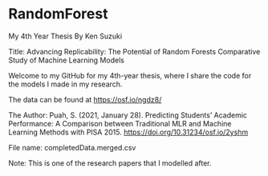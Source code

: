 # RandomForest
My 4th Year Thesis By Ken Suzuki

Title:
Advancing Replicability: The Potential of Random Forests
Comparative Study of Machine Learning Models

Welcome to my GitHub for my 4th-year thesis, where I share the code for the models I made in my research.

The data can be found at https://osf.io/ngdz8/

The Author:
Puah, S. (2021, January 28). Predicting Students’ Academic Performance: 
A Comparison between Traditional MLR and Machine Learning Methods with PISA 2015. 
https://doi.org/10.31234/osf.io/2yshm

File name: completedData.merged.csv

Note: This is one of the research papers that I modelled after.  
